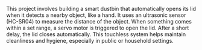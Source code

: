 This project involves building a smart dustbin that automatically opens its lid when it detects a nearby object, like a hand. 
It uses an ultrasonic sensor (HC-SR04) to measure the distance of the object.
When something comes within a set range, a servo motor is triggered to open the lid. 
After a short delay, the lid closes automatically.
This touchless system helps maintain cleanliness and hygiene, especially in public or household settings.

